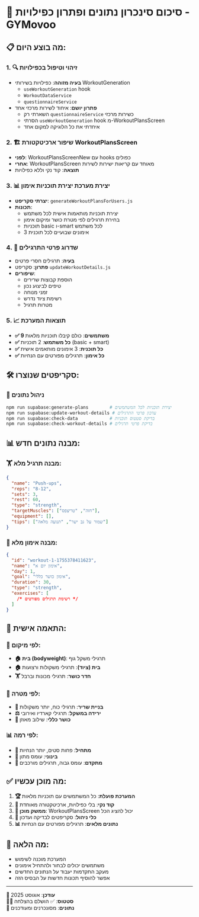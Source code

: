 # 🎯 סיכום סינכרון נתונים ופתרון כפילויות - GYMovoo

## 📋 מה בוצע היום:

### 1. 🔍 זיהוי וטיפול בכפילויות

- **בעיה מזוהה**: כפילויות בשירותי WorkoutGeneration
  - `useWorkoutGeneration` hook
  - `WorkoutDataService`
  - `questionnaireService`
- **פתרון יושם**: איחוד לשירות מרכזי אחד
  - השארתי רק `questionnaireService` כשירות מרכזי
  - הסרתי `useWorkoutGeneration` hook מ-WorkoutPlansScreen
  - איחדתי את כל הלוגיקה למקום אחד

### 2. 🏗️ שיפור ארכיטקטורת WorkoutPlansScreen

- **לפני**: WorkoutPlansScreenNew עם hooks כפולים
- **אחרי**: WorkoutPlansScreen מאוחד עם קריאות ישירות לשירות
- **תוצאה**: קוד נקי וללא כפילויות

### 3. 📊 יצירת מערכת יצירת תוכניות אימון

- **יצרתי סקריפט**: `generateWorkoutPlansForUsers.js`
- **תכונות**:
  - יצירת תוכניות מותאמות אישית לכל משתמש
  - בחירת תרגילים לפי מטרת כושר ומיקום אימון
  - תוכניות basic ו-smart לכל משתמש
  - 3 אימונים שבועיים לכל תוכנית

### 4. 🔧 שדרוג פרטי התרגילים

- **בעיה**: תרגילים חסרי פרטים
- **פתרון**: סקריפט `updateWorkoutDetails.js`
- **שיפורים**:
  - הוספת קבוצות שרירים
  - טיפים לביצוע נכון
  - זמני מנוחה
  - רשימת ציוד נדרש
  - מטרות תרגיל

### 5. 📈 תוצאות המערכת

- **✅ 9 משתמשים**: כולם קיבלו תוכניות מלאות
- **✅ כל משתמש**: 2 תוכניות (basic + smart)
- **✅ כל תוכנית**: 3 אימונים מותאמים אישית
- **✅ כל אימון**: תרגילים מפורטים עם הנחיות

## 🛠️ סקריפטים שנוצרו:

### 📜 ניהול נתונים

```bash
npm run supabase:generate-plans        # יצירת תוכניות לכל המשתמשים
npm run supabase:update-workout-details # עדכון פרטי התרגילים
npm run supabase:check-data            # בדיקת סטטוס תוכניות
npm run supabase:check-workout-details # בדיקת פרטי תרגילים
```

## 📊 מבנה נתונים חדש:

### 🏋️ מבנה תרגיל מלא:

```json
{
  "name": "Push-ups",
  "reps": "8-12",
  "sets": 3,
  "rest": 60,
  "type": "strength",
  "targetMuscles": ["חזה", "טריצפס"],
  "equipment": [],
  "tips": ["שמור על גב ישר", "תנועה מלאה"]
}
```

### 📅 מבנה אימון מלא:

```json
{
  "id": "workout-1-1755378411623",
  "name": "אימון יום א",
  "day": 1,
  "goal": "אימון כושר כללי",
  "duration": 30,
  "type": "strength",
  "exercises": [
    /* רשימת תרגילים מפורטים */
  ]
}
```

## 🎯 התאמה אישית:

### 📍 לפי מיקום:

- **🏠 בית (bodyweight)**: תרגילי משקל גוף
- **🏠 בית (ציוד)**: תרגילי משקולות ורצועות
- **🏋️ חדר כושר**: תרגילי מכונות וברבל

### 🎯 לפי מטרה:

- **💪 בניית שריר**: תרגילי כוח, יותר משקולות
- **⚖️ ירידה במשקל**: תרגילי קארדיו ואירובי
- **🏃 כושר כללי**: שילוב מאוזן

### 📊 לפי רמה:

- **👶 מתחיל**: פחות סטים, יותר הנחיות
- **🚀 בינוני**: עומס מתון
- **💯 מתקדם**: עומס גבוה, תרגילים מורכבים

## ✅ מה מוכן עכשיו:

1. **🏆 המערכת פועלת**: כל המשתמשים עם תוכניות מלאות
2. **🧹 קוד נקי**: בלי כפילויות, ארכיטקטורה מאוחדת
3. **📱 ממשק מוכן**: WorkoutPlansScreen יכול להציג הכל
4. **🔧 כלי ניהול**: סקריפטים לבדיקה ועדכון
5. **📊 נתונים מלאים**: תרגילים מפורטים עם הנחיות

## 🚀 מה הלאה:

- המערכת מוכנה לשימוש
- משתמשים יכולים לבחור ולהתחיל אימונים
- מעקב התקדמות יעבוד על הנתונים החדשים
- אפשר להוסיף תכונות חדשות על הבסיס הזה

---

**📅 עודכן**: אוגוסט 2025  
**👨‍💻 סטטוס**: ✅ הושלם בהצלחה  
**🔄 נתונים**: מסונכרנים ומעודכנים
